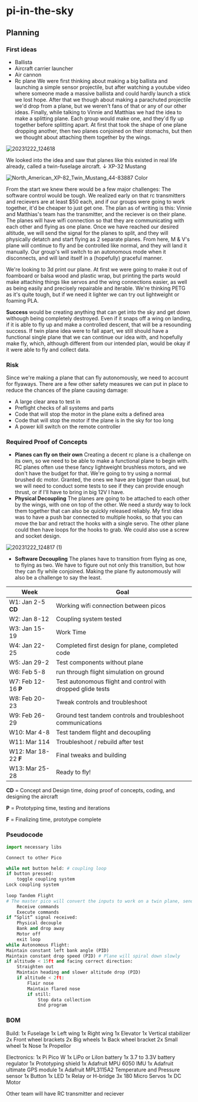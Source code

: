 # pi-in-the-sky

## Planning
### First ideas
- Ballista
- Aircraft carrier launcher
- Air cannon
- Rc plane
We were first thinking about making a big ballista and launching a simple sensor projectile, but after watching a youtube video where someone made a massive ballista and could hardly launch a stick we lost hope.
After that we though about making a parachuted projectile we'd drop from a plane, but we weren't fans of that or any of our other ideas.
Finally, while talking to Vinnie and Matthias we had the idea to make a splitting plane. Each group would make one, and they'd fly up together before splitting apart. At first that took the shape of one plane dropping another, then two planes conjoined on their stomachs, but then we thought about attaching them together by the wings.

![20231222_124618](https://github.com/Avanhoo/pi-in-the-sky/assets/113116247/0d76d982-8dc1-4656-b559-26f81509c28d)

We looked into the idea and saw that planes like this existed in real life already, called a twin-fuselage aircraft.     ↓ XP-32 Mustang

![North_American_XP-82_Twin_Mustang_44-83887 Color](https://github.com/Avanhoo/pi-in-the-sky/assets/113116247/ec0e30a9-d397-42a5-8819-e2bb1b982c01)

From the start we knew there would be a few major challenges: 
The software control would be tough. We realized early on that rc transmitters and recievers are at least $50 each, and if our groups were going to work together, it'd be cheaper to just get one. The plan as of writing is this: Vinnie and Matthias's team has the transmitter, and the reciever is on their plane. The planes will have wifi connection so that they are communicating with each other and flying as one plane. Once we have reached our desired altitude, we will send the signal for the planes to split, and they will physically detatch and start flying as 2 separate planes. From here, M & V's plane will continue to fly and be controlled like normal, and they will land it manually. Our group's will switch to an autonomous mode when it disconnects, and will land itself in a (hopefully) graceful manner. 

We're looking to 3d print our plane. At first we were going to make it out of foamboard or balsa wood and plastic wrap, but printing the parts would make attaching things like servos and the wing connections easier, as well as being easily and precisely repairable and iterable. We're thinking PETG as it's quite tough, but if we need it lighter we can try out lightweight or foaming PLA.

**Success** would be creating anything that can get into the sky and get down withough being completely destroyed. Even if it snaps off a wing on landing, if it is able to fly up and make a controlled descent, that will be a resounding success. If twin plane idea were to fall apart, we still should have a functional single plane that we can continue our idea with, and hopefully make fly, which, although different from our intended plan, would be okay if it were able to fly and collect data.

### Risk
Since we're making a plane that can fly autonomously, we need to account for flyaways. There are a few other safety measures we can put in place to reduce the chances of the plane causing damage:
- A large clear area to test in
- Preflight checks of all systems and parts
- Code that will stop the motor in the plane exits a defined area
- Code that will stop the motor if the plane is in the sky for too long
- A power kill switch on the remote controller

### Required Proof of Concepts
- **Planes can fly on their own**
  Creating a decent rc plane is a challenge on its own, so we need to be able to make a functional plane to begin with. RC planes often use these fancy lightweight brushless motors, and we don't have the budget for that. We're going to try using a normal brushed dc motor. Granted, the ones we have are bigger than usual, but we will need to conduct some tests to see if they can provide enough thrust, or if I'll have to bring in big 12V I have.
- **Physical Decoupling**
  The planes are going to be attached to each other by the wings, with one on top of the other. We need a sturdy way to lock them together that can also be quickly released reliably. My first idea was to have a push bar connected to multiple hooks, so that you can move the bar and retract the hooks with a single servo. The other plane could then have loops for the hooks to grab. We could also use a screw and socket design.
  
![20231222_124817 (1)](https://github.com/Avanhoo/pi-in-the-sky/assets/113116247/676130c4-7fe9-4420-91f7-a0bd322d6b5a)

- **Software Decoupling**
  The planes have to transition from flying as one, to flying as two. We have to figure out not only this transition, but how they can fly while conjoined. Making the plane fly autonomously will also be a challenge to say the least.


| Week           | Goal                                                         |
| -------------- | ------------------------------------------------------------ |
| W1: Jan 2-5 **CD** | Working wifi connection between picos                    |
| W2: Jan 8-12   | Coupling system tested                                       |
| W3: Jan 15-19  | Work Time             					|
| W4: Jan 22-25  | Completed first design for plane, completed code             |
| W5: Jan 29-2   | Test components without plane                                |
| W6: Feb 5-8    | run through flight simulation on ground                      |
| W7: Feb 12-16  **P**| Test autonomous flight and control with dropped glide tests  |
| W8: Feb 20-23  | Tweak controls and troubleshoot                              |
| W9: Feb 26-29  | Ground test tandem controls and troubleshoot communications  |
| W10: Mar 4-8   | Test tandem flight and decoupling                            |
| W11: Mar 114   | Troubleshoot / rebuild after test                            |
| W12: Mar 18-22 **F**| Final tweaks and building                               |
| W13: Mar 25-28 | Ready to fly!                                                |

**CD** = Concept and Design time, doing proof of concepts, coding, and designing the aircraft

**P** = Prototyping time, testing and iterations

**F** = Finalizing time, prototype complete

### Pseudocode
```python
import necessary libs

Connect to other Pico

while not button held: # coupling loop
if button pressed:
	toggle coupling system
Lock coupling system
	
loop Tandem Flight
# The master pico will convert the inputs to work on a twin plane, sending only the necessary commands to the servant pico.
	Receive commands
	Execute commands
if “Split” signal received:
	Physical decouple
	Bank and drop away
	Motor off
	exit loop
while Autonomous Flight:
Maintain constant left bank angle (PID) 
Maintain constant drop speed (PID) # Plane will spiral down slowly
if altitude < 15ft and facing correct direction:
	Straighten out
	Maintain heading and slower altitude drop (PID)
	if altitude < 2ft:
		Flair nose
		Maintain flared nose 
		if still:
			Stop data collection
			End program
```
### BOM
Build:
1x Fuselage
1x Left wing
1x Right wing
1x Elevator
1x Vertical stabilizer
2x Front wheel brackets
2x Big wheels
1x Back wheel bracket
2x Small wheel
1x Nose
1x Propellor

Electronics:
1x Pi Pico W
1x LiPo or LiIon battery
1x 3.7 to 3.3V battery regulator
1x Prototyping shield
1x Adafruit MPU 6050 IMU
1x Adafruit ultimate GPS module
1x Adafruit MPL3115A2 Temperature and Pressure sensor
1x Button
1x LED
1x Relay or H-bridge
3x 180 Micro Servos
1x DC Motor

Other team will have RC transmitter and reciever


